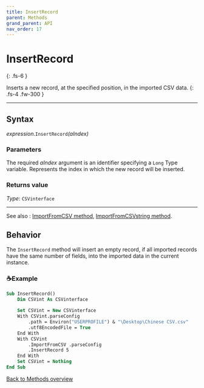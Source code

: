 ```yaml
---
title: InsertRecord
parent: Methods
grand_parent: API
nav_order: 17
---
```


# InsertRecord
{: .fs-6 }

Inserts a new record, at the specified position, in the imported CSV data.
{: .fs-4 .fw-300 }

---

## Syntax

*expression*.`InsertRecord`*(aIndex)*

### Parameters

The required *aIndex* argument is an identifier specifying a `Long` Type variable. Represents the index in which the new record will be inserted.

### Returns value

*Type*: `CSVinterface`

---

See also
: [ImportFromCSV method](https://ws-garcia.github.io/VBA-CSV-interface/api/methods/importfromcsv.html), [ImportFromCSVstring method](https://ws-garcia.github.io/VBA-CSV-interface/api/methods/importfromcsvstring.html).

## Behavior

The `InsertRecord` method will insert an empty record, if all imported records have the same number of fields, into the imported data in the current instance.

### ☕Example

```vb
Sub InsertRecord()
    Dim CSVint As CSVinterface
    
    Set CSVint = New CSVinterface
    With CSVint.parseConfig
        .path = Environ("USERPROFILE") & "\Desktop\Chinese CSV.csv"
        .utf8EncodedFile = True                                         'The file is UTF-8 encoded
    End With
    With CSVint
        .ImportFromCSV .parseConfig
        .InsertRecord 5                                                 'Insert a record"
    End With
    Set CSVint = Nothing
End Sub
```

[Back to Methods overview](https://ws-garcia.github.io/VBA-CSV-interface/api/methods/)